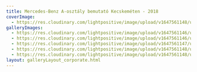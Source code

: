 ```yaml
---
title: Mercedes-Benz A-osztály bemutató Kecskeméten - 2018
coverImage:
  - https://res.cloudinary.com/lightpositive/image/upload/v1647561148/uploads/Mercedes-Benz%20A-oszt%C3%A1ly%20bemutat%C3%B3%20Kecskem%C3%A9ten%20-%202018/Mercedes_A_oszt%C3%A1ly1.jpg
galleryImages: 
  - https://res.cloudinary.com/lightpositive/image/upload/v1647561146/uploads/Mercedes-Benz%20A-oszt%C3%A1ly%20bemutat%C3%B3%20Kecskem%C3%A9ten%20-%202018/Mercedes_A_oszt%C3%A1ly4.jpg
  - https://res.cloudinary.com/lightpositive/image/upload/v1647561146/uploads/Mercedes-Benz%20A-oszt%C3%A1ly%20bemutat%C3%B3%20Kecskem%C3%A9ten%20-%202018/Mercedes_A_oszt%C3%A1ly2.jpg
  - https://res.cloudinary.com/lightpositive/image/upload/v1647561147/uploads/Mercedes-Benz%20A-oszt%C3%A1ly%20bemutat%C3%B3%20Kecskem%C3%A9ten%20-%202018/Mercedes_A_oszt%C3%A1ly3.jpg
  - https://res.cloudinary.com/lightpositive/image/upload/v1647561148/uploads/Mercedes-Benz%20A-oszt%C3%A1ly%20bemutat%C3%B3%20Kecskem%C3%A9ten%20-%202018/Mercedes_A_oszt%C3%A1ly5.jpg
  - https://res.cloudinary.com/lightpositive/image/upload/v1647561148/uploads/Mercedes-Benz%20A-oszt%C3%A1ly%20bemutat%C3%B3%20Kecskem%C3%A9ten%20-%202018/Mercedes_A_oszt%C3%A1ly1.jpg
layout: galleryLayout_corporate.html
---
```

